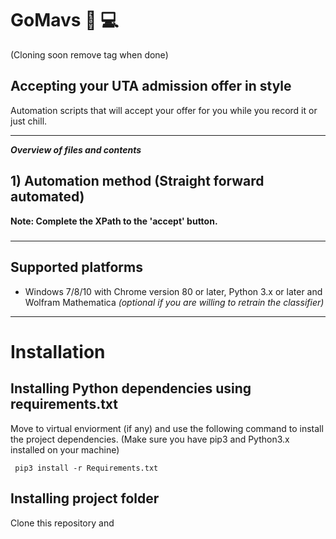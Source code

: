 # GoMavs  🐎 💻
(Cloning soon remove tag when done)
 
## Accepting your UTA admission offer in style 
Automation scripts that will accept your offer for you while you record it or just chill.
_______________________________________________________________________________________________
___Overview of files and contents___

## 1) Automation method (Straight forward automated)
__Note: Complete the XPath to the 'accept' button.__
 
##### 

_______________________________________________________________________________________________
## Supported platforms

* Windows 7/8/10 with Chrome version 80 or later,  Python 3.x or later and Wolfram Mathematica _(optional if you are willing to retrain the classifier)_

_______________________________________________________________________________________________
# Installation

## Installing Python dependencies using requirements.txt
Move to virtual enviorment (if any) and use the following command to install the project dependencies.
(Make sure you have pip3 and Python3.x installed on your machine)

``` pip3 install -r Requirements.txt```

## Installing project folder
Clone this repository and 
